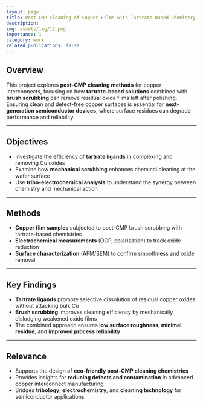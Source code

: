 ```yaml
---
layout: page
title: Post-CMP Cleaning of Copper Films with Tartrate-Based Chemistry
description:
img: assets/img/12.png
importance: 1
category: work
related_publications: false
---
```


## Overview

This project explores **post-CMP cleaning methods** for copper interconnects, focusing on how **tartrate-based solutions** combined with **brush scrubbing** can remove residual oxide films left after polishing.  
Ensuring clean and defect-free copper surfaces is essential for **next-generation semiconductor devices**, where surface residues can degrade performance and reliability.

---

## Objectives

- Investigate the efficiency of **tartrate ligands** in complexing and removing Cu oxides  
- Examine how **mechanical scrubbing** enhances chemical cleaning at the wafer surface  
- Use **tribo-electrochemical analysis** to understand the synergy between chemistry and mechanical action

---

## Methods

- **Copper film samples** subjected to post-CMP brush scrubbing with tartrate-based chemistries  
- **Electrochemical measurements** (OCP, polarization) to track oxide reduction  
- **Surface characterization** (AFM/SEM) to confirm smoothness and oxide removal

---

## Key Findings

- **Tartrate ligands** promote selective dissolution of residual copper oxides without attacking bulk Cu  
- **Brush scrubbing** improves cleaning efficiency by mechanically dislodging weakened oxide films  
- The combined approach ensures **low surface roughness**, **minimal residue**, and **improved process reliability**

---

## Relevance

- Supports the design of **eco-friendly post-CMP cleaning chemistries**  
- Provides insights for **reducing defects and contamination** in advanced copper interconnect manufacturing  
- Bridges **tribology**, **electrochemistry**, and **cleaning technology** for semiconductor applications